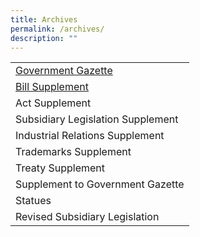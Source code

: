 ```yaml
---
title: Archives
permalink: /archives/
description: ""
---
```

|  | 
| -------- | 
| [Government Gazette](\government-gazette)|     
| [Bill Supplement](/bill-supplement/year/)|
| Act Supplement |
| Subsidiary Legislation Supplement | 
| Industrial Relations Supplement|
| Trademarks Supplement|
| Treaty Supplement|
| Supplement to Government Gazette|
| Statues|
| Revised Subsidiary Legislation|